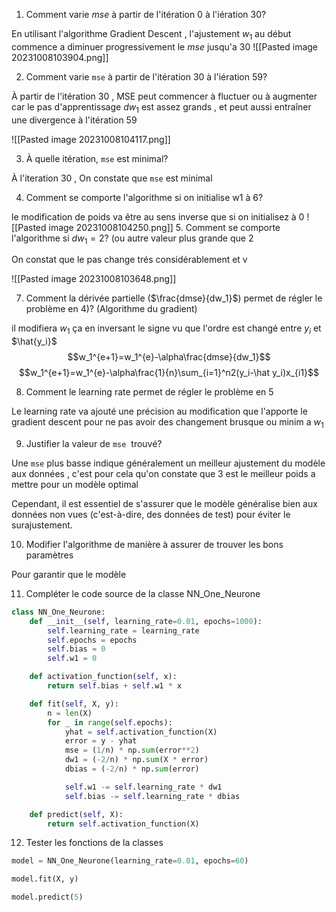 
1. Comment varie $mse$ à partir de l'itération 0 à l'iération 30?

En utilisant l'algorithme Gradient Descent , l'ajustement $w_1$ au début commence a diminuer progressivement le $mse$ jusqu'a 30
![[Pasted image 20231008103904.png]]

2. Comment varie `mse` à partir de l'itération 30 à l'iération 59?

À partir de l'itération 30 , MSE peut commencer à fluctuer ou à augmenter car le pas d'apprentissage $dw_1$ est assez grands , et peut aussi entraîner une divergence à l'itération 59

![[Pasted image 20231008104117.png]]

3. À quelle itération, `mse` est minimal?

À l'iteration 30 , On constate que `mse` est minimal

4. Comment se comporte l'algorithme si on initialise w1 à 6?

le modification de poids va être au sens inverse que si on initialisez à 0
![[Pasted image 20231008104250.png]]
5. Comment se comporte l'algorithme si $dw_1=2$? (ou autre valeur plus grande que 2

On constat que le pas change trés considérablement et v

![[Pasted image 20231008103648.png]]

7. Comment la dérivée partielle ($\frac{dmse}{dw_1}$) permet de régler le problème en 4)? (Algorithme du gradient)

il modifiera $w_1$ ça en inversant le signe vu que l'ordre est changé entre $y_i$ et $\hat{y_i}$ 
$$w_1^{e+1}=w_1^{e}-\alpha\frac{dmse}{dw_1}$$
$$w_1^{e+1}=w_1^{e}-\alpha\frac{1}{n}\sum_{i=1}^n2(y_i-\hat y_i)x_{i1}$$


8. Comment le learning rate permet de régler le problème en 5

Le learning rate va ajouté une précision au modification que l'apporte le gradient descent pour ne pas avoir des changement brusque ou minim a $w_1$

9. Justifier la valeur de `mse`  trouvé?


Une `mse` plus basse indique généralement un meilleur ajustement du modèle aux données , c'est pour cela qu'on constate que 3 est le meilleur poids a mettre pour un modèle optimal 

Cependant, il est essentiel de s'assurer que le modèle généralise bien aux données non vues (c'est-à-dire, des données de test) pour éviter le surajustement.


10. Modifier l'algorithme de manière à assurer de trouver les bons paramètres

Pour garantir que le modèle

11. Compléter le code source de la classe NN_One_Neurone

```python
class NN_One_Neurone:
    def __init__(self, learning_rate=0.01, epochs=1000):
        self.learning_rate = learning_rate
        self.epochs = epochs
        self.bias = 0
        self.w1 = 0

    def activation_function(self, x):
        return self.bias + self.w1 * x

    def fit(self, X, y):
        n = len(X)
        for _ in range(self.epochs):
            yhat = self.activation_function(X)
            error = y - yhat
            mse = (1/n) * np.sum(error**2)
            dw1 = (-2/n) * np.sum(X * error) 
            dbias = (-2/n) * np.sum(error)    

            self.w1 -= self.learning_rate * dw1
            self.bias -= self.learning_rate * dbias

    def predict(self, X):
        return self.activation_function(X)

```

12. Tester les fonctions de la classes


```python
model = NN_One_Neurone(learning_rate=0.01, epochs=60)

model.fit(X, y)

model.predict(5)
```
